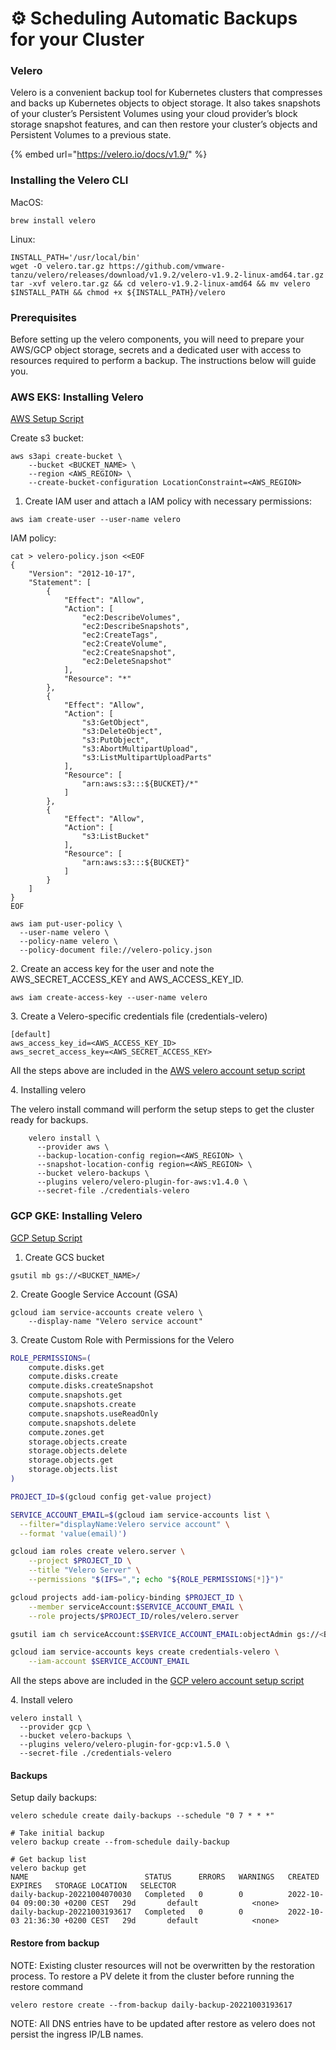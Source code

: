 # ⚙ Scheduling Automatic Backups for your Cluster

### Velero

Velero is a convenient backup tool for Kubernetes clusters that compresses and backs up Kubernetes objects to object storage. It also takes snapshots of your cluster’s Persistent Volumes using your cloud provider’s block storage snapshot features, and can then restore your cluster’s objects and Persistent Volumes to a previous state.

{% embed url="https://velero.io/docs/v1.9/" %}

### Installing the Velero CLI

MacOS:

```
brew install velero
```

Linux:

```
INSTALL_PATH='/usr/local/bin'
wget -O velero.tar.gz https://github.com/vmware-tanzu/velero/releases/download/v1.9.2/velero-v1.9.2-linux-amd64.tar.gz
tar -xvf velero.tar.gz && cd velero-v1.9.2-linux-amd64 && mv velero $INSTALL_PATH && chmod +x ${INSTALL_PATH}/velero
```

### Prerequisites

Before setting up the velero components, you will need to prepare your AWS/GCP object storage, secrets and a dedicated user with access to resources required to perform a backup. The instructions below will guide you.

### AWS EKS: Installing Velero

[AWS Setup Script](aws-velero-account-setup-script.md)

Create s3 bucket:

```
aws s3api create-bucket \
    --bucket <BUCKET_NAME> \
    --region <AWS_REGION> \
    --create-bucket-configuration LocationConstraint=<AWS_REGION>
```

1. Create IAM user and attach a IAM policy with necessary permissions:

```
aws iam create-user --user-name velero
```

IAM policy:

```
cat > velero-policy.json <<EOF
{
    "Version": "2012-10-17",
    "Statement": [
        {
            "Effect": "Allow",
            "Action": [
                "ec2:DescribeVolumes",
                "ec2:DescribeSnapshots",
                "ec2:CreateTags",
                "ec2:CreateVolume",
                "ec2:CreateSnapshot",
                "ec2:DeleteSnapshot"
            ],
            "Resource": "*"
        },
        {
            "Effect": "Allow",
            "Action": [
                "s3:GetObject",
                "s3:DeleteObject",
                "s3:PutObject",
                "s3:AbortMultipartUpload",
                "s3:ListMultipartUploadParts"
            ],
            "Resource": [
                "arn:aws:s3:::${BUCKET}/*"
            ]
        },
        {
            "Effect": "Allow",
            "Action": [
                "s3:ListBucket"
            ],
            "Resource": [
                "arn:aws:s3:::${BUCKET}"
            ]
        }
    ]
}
EOF
```

```
aws iam put-user-policy \
  --user-name velero \
  --policy-name velero \
  --policy-document file://velero-policy.json
```

2\. Create an access key for the user and note the AWS\_SECRET\_ACCESS\_KEY and AWS\_ACCESS\_KEY\_ID.

```
aws iam create-access-key --user-name velero
```

3\. Create a Velero-specific credentials file (credentials-velero)

```
[default]
aws_access_key_id=<AWS_ACCESS_KEY_ID>
aws_secret_access_key=<AWS_SECRET_ACCESS_KEY>
```

All the steps above are included in the [AWS velero account setup script](aws-velero-account-setup-script.md)

4\. Installing velero

The velero install command will perform the setup steps to get the cluster ready for backups.

```
    velero install \
      --provider aws \
      --backup-location-config region=<AWS_REGION> \
      --snapshot-location-config region=<AWS_REGION> \
      --bucket velero-backups \
      --plugins velero/velero-plugin-for-aws:v1.4.0 \
      --secret-file ./credentials-velero
```

### GCP GKE: Installing Velero

[GCP Setup Script](gcp-velero-account-setup-script.md)

1. Create GCS bucket

```
gsutil mb gs://<BUCKET_NAME>/
```

2\. Create Google Service Account (GSA)

```
gcloud iam service-accounts create velero \
    --display-name "Velero service account"
```

3\. Create Custom Role with Permissions for the Velero

```bash
ROLE_PERMISSIONS=(
    compute.disks.get
    compute.disks.create
    compute.disks.createSnapshot
    compute.snapshots.get
    compute.snapshots.create
    compute.snapshots.useReadOnly
    compute.snapshots.delete
    compute.zones.get
    storage.objects.create
    storage.objects.delete
    storage.objects.get
    storage.objects.list
)

PROJECT_ID=$(gcloud config get-value project)

SERVICE_ACCOUNT_EMAIL=$(gcloud iam service-accounts list \
  --filter="displayName:Velero service account" \
  --format 'value(email)')

gcloud iam roles create velero.server \
    --project $PROJECT_ID \
    --title "Velero Server" \
    --permissions "$(IFS=","; echo "${ROLE_PERMISSIONS[*]}")"

gcloud projects add-iam-policy-binding $PROJECT_ID \
    --member serviceAccount:$SERVICE_ACCOUNT_EMAIL \
    --role projects/$PROJECT_ID/roles/velero.server

gsutil iam ch serviceAccount:$SERVICE_ACCOUNT_EMAIL:objectAdmin gs://<BUCKET_NAME>

gcloud iam service-accounts keys create credentials-velero \
    --iam-account $SERVICE_ACCOUNT_EMAIL
```

All the steps above are included in the [GCP velero account setup script](gcp-velero-account-setup-script.md)

4\. Install velero

```
velero install \
  --provider gcp \
  --bucket velero-backups \
  --plugins velero/velero-plugin-for-gcp:v1.5.0 \
  --secret-file ./credentials-velero
```

#### Backups

Setup daily backups:

```
velero schedule create daily-backups --schedule "0 7 * * *"

# Take initial backup
velero backup create --from-schedule daily-backup

# Get backup list
velero backup get
NAME                          STATUS      ERRORS   WARNINGS   CREATED                          EXPIRES   STORAGE LOCATION   SELECTOR
daily-backup-20221004070030   Completed   0        0          2022-10-04 09:00:30 +0200 CEST   29d       default            <none>
daily-backup-20221003193617   Completed   0        0          2022-10-03 21:36:30 +0200 CEST   29d       default            <none>
```

#### Restore from backup

NOTE: Existing cluster resources will not be overwritten by the restoration process. To restore a PV delete it from the cluster before running the restore command

```
velero restore create --from-backup daily-backup-20221003193617
```

NOTE: All DNS entries have to be updated after restore as velero does not persist the ingress IP/LB names.

